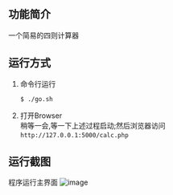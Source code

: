 ## 功能简介
一个简易的四则计算器

## 运行方式
1. 命令行运行
	```bash
	$ ./go.sh
	```
2. 打开Browser  
稍等一会,等一下上述过程启动;然后浏览器访问
`http://127.0.0.1:5000/calc.php`

## 运行截图
程序运行主界面
![image](https://user-images.githubusercontent.com/38367263/147934821-addf27e7-79f7-4eb6-a2a7-093f50b4aca0.png)

